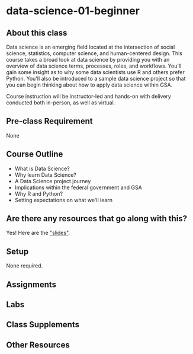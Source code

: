 # data-science-01-beginner

## About this class

Data science is an emerging field located at the intersection of social science, statistics, computer science, and human-centered design. This course takes a broad look at data science by providing you with an overview of data science terms, processes, roles, and workflows. You'll gain some insight as to why some data scientists use R and others prefer Python. You'll also be introduced to a sample data science project so that you can begin thinking about how to apply data science within GSA.

Course instruction will be instructor-led and hands-on with delivery conducted both in-person, as well as virtual.

## Pre-class Requirement

None

## Course Outline


- What is Data Science?
- Why learn Data Science?
- A Data Science project journey
- Implications within the federal government and GSA
- Why R and Python?
- Setting expectations on what we'll learn

## Are there any resources that go along with this?
Yes! Here are the ["slides"](#).

## Setup
None required.

## Assignments

## Labs

## Class Supplements

## Other Resources
